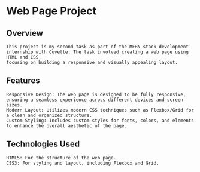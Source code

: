 
# Web Page Project
  ## Overview
    This project is my second task as part of the MERN stack development internship with Cuvette. The task involved creating a web page using HTML and CSS, 
    focusing on building a responsive and visually appealing layout.

  ## Features
    Responsive Design: The web page is designed to be fully responsive, ensuring a seamless experience across different devices and screen sizes.
    Modern Layout: Utilizes modern CSS techniques such as Flexbox/Grid for a clean and organized structure.
    Custom Styling: Includes custom styles for fonts, colors, and elements to enhance the overall aesthetic of the page.
    
  ## Technologies Used
    HTML5: For the structure of the web page.
    CSS3: For styling and layout, including Flexbox and Grid.
